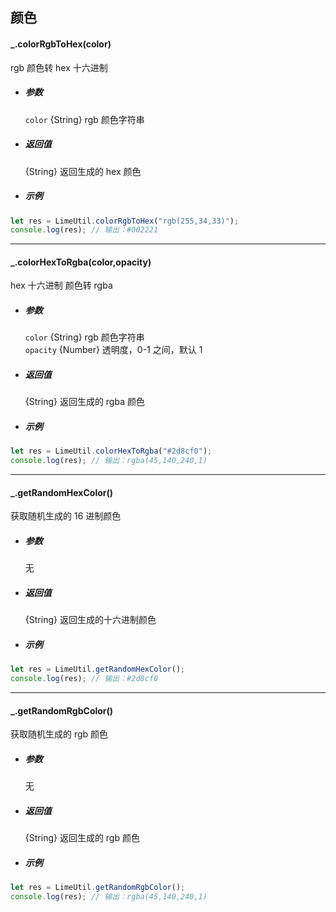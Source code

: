 ## 颜色

#### \_.colorRgbToHex(color)

rgb 颜色转 hex 十六进制

- ##### 参数

  `color` {String} rgb 颜色字符串

- ##### 返回值

  {String} 返回生成的 hex 颜色

- ##### 示例

```javascript
let res = LimeUtil.colorRgbToHex("rgb(255,34,33)");
console.log(res); // 输出：#002221
```

---

#### \_.colorHexToRgba(color,opacity)

hex 十六进制 颜色转 rgba

- ##### 参数

  `color` {String} rgb 颜色字符串  
  `opacity` {Number} 透明度，0-1 之间，默认 1

- ##### 返回值

  {String} 返回生成的 rgba 颜色

- ##### 示例

```javascript
let res = LimeUtil.colorHexToRgba("#2d8cf0");
console.log(res); // 输出：rgba(45,140,240,1)
```

---

#### \_.getRandomHexColor()

获取随机生成的 16 进制颜色

- ##### 参数

  无

- ##### 返回值

  {String} 返回生成的十六进制颜色

- ##### 示例

```javascript
let res = LimeUtil.getRandomHexColor();
console.log(res); // 输出：#2d8cf0
```

---

#### \_.getRandomRgbColor()

获取随机生成的 rgb 颜色

- ##### 参数

  无

- ##### 返回值

  {String} 返回生成的 rgb 颜色

- ##### 示例

```javascript
let res = LimeUtil.getRandomRgbColor();
console.log(res); // 输出：rgba(45,140,240,1)
```

